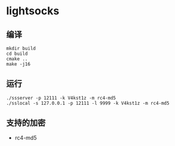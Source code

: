 # lightsocks

## 编译
```
mkdir build
cd build
cmake ..
make -j16
```
## 运行
```
./ssserver -p 12111 -k V4kst1z -m rc4-md5
./sslocal -s 127.0.0.1 -p 12111 -l 9999 -k V4kst1z -m rc4-md5
```

## 支持的加密
* rc4-md5

